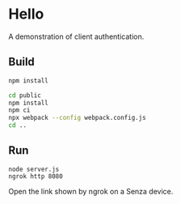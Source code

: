 # Hello

A demonstration of client authentication. 

## Build

```bash
npm install

cd public
npm install
npm ci
npx webpack --config webpack.config.js
cd ..
```

## Run

```
node server.js
ngrok http 8080
```
Open the link shown by ngrok on a Senza device.


